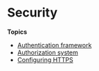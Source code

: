 # Security<a name="part-security-aspects"></a>

**Topics**
+ [Authentication framework](chapter-authentication.md)
+ [Authorization system](chapter-authorization.md)
+ [Configuring HTTPS](http-ssl.md)